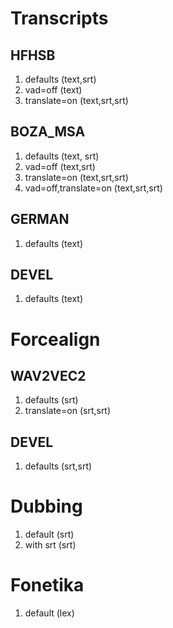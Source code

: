 # Transcripts

## HFHSB

1. defaults (text,srt)
2. vad=off (text)
3. translate=on (text,srt,srt)

## BOZA_MSA

1. defaults (text, srt)
2. vad=off (text,srt)
3. translate=on (text,srt,srt)
3. vad=off,translate=on (text,srt,srt)

## GERMAN

1. defaults (text)

## DEVEL

1. defaults (text)

# Forcealign

## WAV2VEC2

1. defaults (srt)
2. translate=on (srt,srt)

## DEVEL

1. defaults (srt,srt)

# Dubbing

1. default (srt)
2. with srt (srt)

# Fonetika

1. default (lex)
